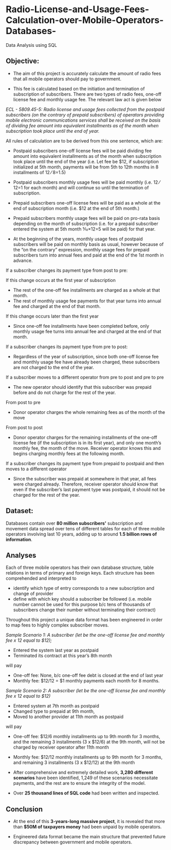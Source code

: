 # Radio-License-and-Usage-Fees-Calculation-over-Mobile-Operators-Databases-
Data Analysis using SQL


## Objective:
- The aim of this project is accurately calculate the amount of radio fees that all mobile operators should pay to government. 
	
- This fee is calculated based on the initiation and termination of subscription of subscribers. There are two types of radio fees, one-off license fee and monthly usage fee. The relevant law act is given below

_ECL - 5809.45-5: Radio license and usage fees collected from the postpaid subscribers (on the contrary of prepaid subscribers) of operators providing mobile electronic communications services shall be received on the basis of dividing fee amount into equivalent installments as of the month when subscription took place until the end of year._

All rules of calculation are to be derived from this one sentence, which are:
- Postpaid subscribers one-off license fees will be paid dividing fee amount into equivalent installments as of the month when subscription took place until the end of the year (i.e. Let fee be $12, if subscription initialized at 5th month, payments will be from 5th to 12th months in 8 installments of $12⁄8=$1.5)
	
- Postpaid subscribers monthly usage fees will be paid monthly (i.e. $12⁄12=$1 for each month) and will continue so until the termination of subscription.
- Prepaid subscribers one-off license fees will be paid as a whole at the end of subscription month (i.e. $12 at the end of 5th month.)
- Prepaid subscribers monthly usage fees will be paid on pro-rata basis depending on the month of subscription (i.e. for a prepaid subscriber entered the system at 5th month 5⁄12×$12=$5 will be paid) for that year.
- At the beginning of the years, monthly usage fees of postpaid subscribers will be paid on monthly basis as usual, however because of the “on the contrary” expression, monthly usage fees for prepaid subscribers turn into annual fees and paid at the end of the 1st month in advance.

If a subscriber changes its payment type from post to pre:

If this change occurs at the first year of subscription
- The rest of the one-off fee installments are charged as a whole at that month.
- The rest of monthly usage fee payments for that year turns into annual fee and charged at the end of that month.

If this change occurs later than the first year
- Since one-off fee installments have been completed before, only monthly usage fee turns into annual fee and charged at the end of that month.

If a subscriber changes its payment type from pre to post:
- Regardless of the year of subscription, since both one-off license fee and monthly usage fee have already been charged, these subscribers are not charged to the end of the year.

If a subscriber moves to a different operator from pre to post and pre to pre
- The new operator should identify that this subscriber was prepaid before and do not charge for the rest of the year. 

From post to pre
- Donor operator charges the whole remaining fees as of the month of the move

From post to post
- Donor operator charges for the remaining installments of the one-off license fee (if the subscription is in its first year), and only one month’s monthly fee, the month of the move. Receiver operator knows this and begins charging monthly fees at the following month.

If a subscriber changes its payment type from prepaid to postpaid and then moves to a different operator 

- Since the subscriber was prepaid at somewhere in that year, all fees were charged already. Therefore, receiver operator should know that even if the subscriber’s last payment type was postpaid, it should not be charged for the rest of the year. 

## Dataset:
Databases contain over __80 million subscribers'__ subscription and movement data spread over tens of different tables for each of three mobile operators involving last 10 years, adding up to around __1.5 billion rows of information__.

## Analyses
Each of three mobile operators has their own database structure, table relations in terms of primary and foreign keys. Each structure has been comprehended and interpreted to
- identify which type of entry corresponds to a new subscription and change of provider 
- define with which key should a subscriber be followed (i.e. mobile number cannot be used for this purpose b/c tens of thousands of subscribers change their number without terminating their contract)

Throughout this project a unique data format has been engineered in order to map fees to highly complex subscriber moves. 

_Sample Scenario 1: A subscriber (let be the one-off license fee and monthly fee x 12 equal to $12);_
- Entered the system last year as postpaid
- Terminated its contract at this year’s 8th month

will pay 

- One-off fee: None, b/c one-off fee debt is closed at the end of last year
- Monthly fee: $12/12 = $1 monthly payments each month for 8 months.

_Sample Scenario 2: A subscriber (let be the one-off license fee and monthly fee x 12 equal to $12)_
- Entered system at 7th month as postpaid
- Changed type to prepaid at 9th month,
- Moved to another provider at 11th month as postpaid

will pay

- One-off fee: $12/6 monthly installments up to 9th month for 3 months, and the remaining 3 installments (3 x  $12/6) at the 9th month, will not be charged by receiver operator after 11th month
- Monthly fee: $12/12 monthly installments up to 9th month for 3 months, and remaining 3 installments (3 x $12/12) at the 9th month

- After comprehensive and extremely detailed work, __3,280 different scenarios__ have been identified, 1,249 of these scenarios necessitate payments, and the rest are to ensure the integrity of the model.

- Over __25 thousand lines of SQL code__ had been written and inspected. 

## Conclusion

- At the end of this __3-years-long massive project__, it is revealed that more than __$50M of taxpayers money__ had been unpaid by mobile operators.

- Engineered data format became the main structure that prevented future discrepancy between government and mobile operators. 

